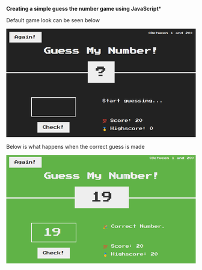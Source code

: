 **Creating a simple guess the number game using JavaScript***

Default game look can be seen below

![Alt text](default_page.png?raw=true)

Below is what happens when the correct guess is made

![Alt text](correct_guess.png?raw=true)
